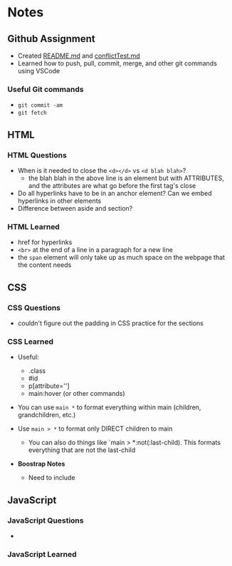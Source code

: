 # Notes
## Github Assignment
- Created [README.md](./README.md) and [conflictTest.md](./conflictTest.md)
- Learned how to push, pull, commit, merge, and other git commands using VSCode

### Useful Git commands
- `git commit -am`
- `git fetch`

## HTML
### HTML Questions
- When is it needed to close the `<d></d>` vs `<d blah blah>`?
   - the blah blah in the above line is an element but with ATTRIBUTES, and the attributes are what go before the first tag's close
- Do all hyperlinks have to be in an anchor element? Can we embed hyperlinks in other elements
- Difference between aside and section?

### HTML Learned
- href for hyperlinks
- `<br>` at the end of a line in a paragraph for a new line
- the `span` element will only take up as much space on the webpage that the content needs

## CSS
### CSS Questions
- couldn't figure out the padding in CSS practice for the sections

### CSS Learned
- Useful:
  - .class
  - #id
  - p[attribute='']
  - main:hover (or other commands)
- You can use `main *` to format everything within main (children, grandchildren, etc.)
- Use `main > *` to format only DIRECT children to main
  - You can also do things like `main > *:not(:last-child). This formats everything that are not the last-child

- **Boostrap Notes**
  - Need to include

## JavaScript
### JavaScript Questions
- 

### JavaScript Learned
  
